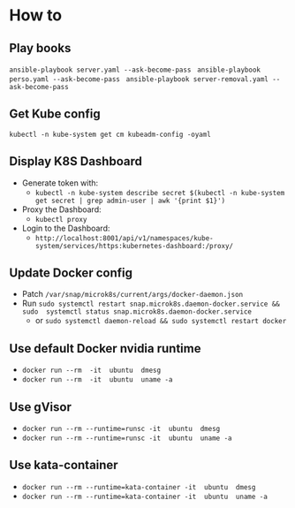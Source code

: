 # How to
## Play books
`ansible-playbook server.yaml --ask-become-pass `
`ansible-playbook perso.yaml --ask-become-pass `
`ansible-playbook server-removal.yaml --ask-become-pass `

## Get Kube config
`kubectl -n kube-system get cm kubeadm-config -oyaml`

## Display K8S Dashboard
* Generate token with:
  * `kubectl -n kube-system describe secret $(kubectl -n kube-system get secret | grep admin-user | awk '{print $1}')`
* Proxy the Dashboard:
  * `kubectl proxy`
* Login to the Dashboard:
  * `http://localhost:8001/api/v1/namespaces/kube-system/services/https:kubernetes-dashboard:/proxy/`

## Update Docker config
* Patch `/var/snap/microk8s/current/args/docker-daemon.json`
* Run `sudo systemctl restart snap.microk8s.daemon-docker.service && sudo  systemctl status snap.microk8s.daemon-docker.service` 
  * or `sudo systemctl daemon-reload && sudo systemctl restart docker`

## Use default Docker nvidia runtime
* `docker run --rm  -it  ubuntu  dmesg`
* `docker run --rm  -it  ubuntu  uname -a`

## Use gVisor
* `docker run --rm --runtime=runsc -it  ubuntu  dmesg`
* `docker run --rm --runtime=runsc -it  ubuntu  uname -a`

## Use kata-container
* `docker run --rm --runtime=kata-container -it  ubuntu  dmesg`
* `docker run --rm --runtime=kata-container -it  ubuntu  uname -a`